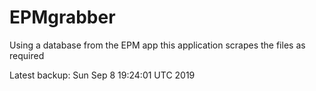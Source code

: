 # EPMgrabber
Using a database from the EPM app this application scrapes the files as required


Latest backup: Sun Sep 8 19:24:01 UTC 2019
